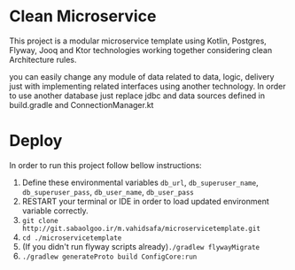 # Clean Microservice
This project is a modular microservice template using Kotlin, Postgres, Flyway, Jooq and Ktor technologies working together considering clean Architecture rules.

you can easily change any module of data related to data, logic, delivery just with implementing related interfaces using another technology.
In order to use another database just replace jdbc and data sources defined in build.gradle and ConnectionManager.kt 
# Deploy
In order to run this project follow bellow instructions:
1. Define these environmental variables ```db_url```, ```db_superuser_name```, ```db_superuser_pass```, ```db_user_name```, ```db_user_pass```
2. RESTART your terminal or IDE in order to load updated environment variable correctly.
3. ```git clone http://git.sabaolgoo.ir/m.vahidsafa/microservicetemplate.git```
4. ```cd ./microservicetemplate```
5. (If you didn't run flyway scripts already)```./gradlew flywayMigrate```
6. ```./gradlew generateProto build ConfigCore:run```